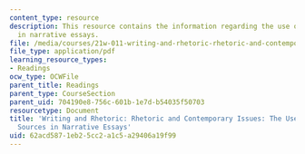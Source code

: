 ```yaml
---
content_type: resource
description: This resource contains the information regarding the use of Outside sources
  in narrative essays.
file: /media/courses/21w-011-writing-and-rhetoric-rhetoric-and-contemporary-issues-fall-2015/62acd5871eb25cc2a1c5a29406a19f99_MIT21W_011F15_Narrative.pdf
file_type: application/pdf
learning_resource_types:
- Readings
ocw_type: OCWFile
parent_title: Readings
parent_type: CourseSection
parent_uid: 704190e8-756c-601b-1e7d-b54035f50703
resourcetype: Document
title: 'Writing and Rhetoric: Rhetoric and Contemporary Issues: The Use of Outside
  Sources in Narrative Essays'
uid: 62acd587-1eb2-5cc2-a1c5-a29406a19f99
---
```

